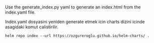 Use the generate_index.py yaml to generate an index.html from the index.yaml file.

Index.yaml dosyasini yeniden generate etmek icin charts dizini icinde asagidaki komut calistirilir.

```
helm repo index --url https://ozgureroglu.github.io/helm-charts/ .
```